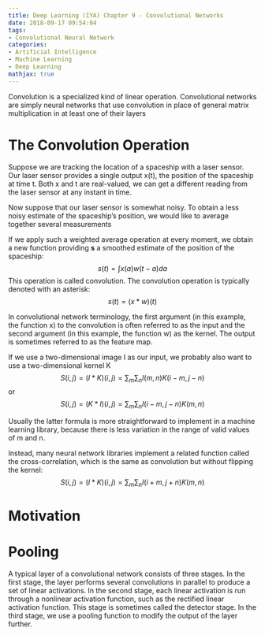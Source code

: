 ```yaml
---
title: Deep Learning (IYA) Chapter 9 - Convolutional Networks
date: 2018-09-17 09:54:04
tags:
- Convolutional Neural Network
categories:
- Artificial Intelligence
- Machine Learning
- Deep Learning
mathjax: true
---
```




Convolution is a specialized kind of linear operation.
Convolutional networks are simply neural networks that use convolution in place of general matrix
multiplication in at least one of their layers


<!--more-->

# The Convolution Operation

Suppose we are tracking the location of a spaceship with a laser sensor. Our
laser sensor provides a single output x(t), the position of the spaceship at time
t. Both x and t are real-valued, we can get a different reading from the laser
sensor at any instant in time.

Now suppose that our laser sensor is somewhat noisy. To obtain a less noisy estimate of the spaceship’s position, we would like to average together several measurements

If we apply such a weighted average operation at every moment, we obtain a new
function providing **s** a smoothed estimate of the position of the spaceship:
$$s(t)=\int x(a)w(t-a)da$$
This operation is called convolution.
The convolution operation is typically denoted with an asterisk:
$$s(t)=(x*w)(t)$$


In convolutional network terminology, the first argument (in this example, the function x) to the convolution is often referred to as the input and the second argument (in this example, the function w) as the kernel. The output is sometimes referred to as the feature map.


If we use a two-dimensional image I as our input, we probably also want
to use a two-dimensional kernel K
$$S(i,j)=(I*K)(i,j)=\sum_m\sum_nI(m,n)K(i-m,j-n)$$
or
$$ S(i,j)=(K*I)(i,j)=\sum_m\sum_nI(i-m,j-n)K(m,n) $$

Usually the latter formula is more straightforward to implement in a machine
learning library, because there is less variation in the range of valid values of m
and n.


Instead, many neural network libraries implement a
related function called the cross-correlation, which is the same as convolution
but without flipping the kernel:
$$ S(i,j)=(I*K)(i,j)=\sum_m\sum_nI(i+m,j+n)K(m,n) $$

# Motivation
# Pooling

A typical layer of a convolutional network consists of three stages.
In the first stage, the layer performs several convolutions in parallel to produce a
set of linear activations. In the second stage, each linear activation is run through
a nonlinear activation function, such as the rectified linear activation function.
This stage is sometimes called the detector stage. In the third stage, we use a
pooling function to modify the output of the layer further.